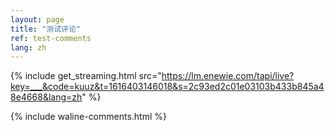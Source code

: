 ```yaml
---
layout: page
title: "测试评论"
ref: test-comments
lang: zh
---
```


{% include get_streaming.html src="https://lm.enewie.com/tapi/live?key=___&code=kuuz&t=1616403146018&s=2c93ed2c01e03103b433b845a48e4668&lang=zh" %}


{% include waline-comments.html %}

